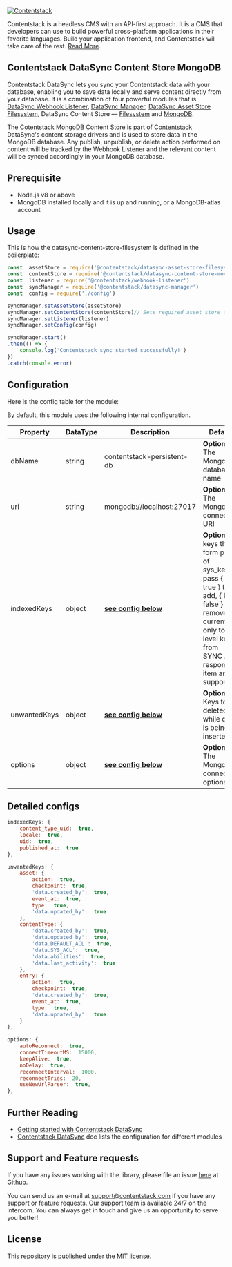 
[![Contentstack](https://www.contentstack.com/docs/static/images/contentstack.png)](https://www.contentstack.com/)

  Contentstack is a headless CMS with an API-first approach. It is a CMS that developers can use to build powerful cross-platform applications in their favorite languages. Build your application frontend, and Contentstack will take care of the rest. [Read More](https://www.contentstack.com/).


## Contentstack DataSync Content Store MongoDB

  Contentstack DataSync lets you sync your Contentstack data with your database, enabling you to save data locally and serve content directly from your database. It is a combination of four powerful modules that is [DataSync Webhook Listener](https://github.com/contentstack/webhook-listener), [DataSync Manager](https://github.com/contentstack/datasync-manager), [DataSync Asset Store Filesystem](https://github.com/contentstack/datasync-asset-store-filesystem), DataSync Content Store — [Filesystem](https://github.com/contentstack/datasync-content-store-filesystem) and [MongoDB](https://github.com/contentstack/datasync-content-store-mongodb).

The Cotentstack MongoDB Content Store is part of [](https://github.com/contentstack/contentstack-content-store-mongodb/blob/master) Contentstack DataSync's content storage drivers and is used to store data in the MongoDB database. Any publish, unpublish, or delete action performed on content will be tracked by the  Webhook Listener and the relevant content will be synced accordingly in your MongoDB database.


##  Prerequisite

-   Node.js v8 or above
-   MongoDB installed locally and it is up and running, or a MongoDB-atlas account


## Usage

This is how the datasync-content-store-filesystem is defined in the boilerplate:
```js
const  assetStore = require('@contentstack/datasync-asset-store-filesystem')
const  contentStore = require('@contentstack/datasync-content-store-mongodb')// <<--
const  listener = require('@contentstack/webhook-listener')
const  syncManager = require('@contentstack/datasync-manager')
const  config = require('./config')

syncManager.setAssetStore(assetStore)
syncManager.setContentStore(contentStore)// Sets required asset store to sync manager.
syncManager.setListener(listener)
syncManager.setConfig(config)

syncManager.start()
.then(() => {
	console.log('Contentstack sync started successfully!')
})
.catch(console.error)
```


## Configuration
Here is the config table for the module:

By default, this module uses the following internal configuration.  
  

|Property|DataType|Description|Default|
|--|--|--|--|
|dbName|string|contentstack-persistent-db|**Optional.** The MongoDB database name|
|uri|string|mongodb://localhost:27017 |**Optional.** The MongoDB connection URI|
| indexedKeys | object |**[see config below](https://github.com/contentstack/datasync-content-store-mongodb#detailed-configs)** |**Optional.** keys that form part of sys_keys, pass { key: true } to add, { key: false } to remove currently, only top-level keys from SYNC API response item are supported|
|unwantedKeys|object|**[see config below](https://github.com/contentstack/datasync-content-store-mongodb#detailed-configs)** |**Optional.** Keys to be deleted, while data is being inserted|
|options|object|**[see config below](https://github.com/contentstack/datasync-content-store-mongodb#detailed-configs)** |**Optional.** The MongoDB connection options|


## Detailed configs
```js
indexedKeys: {
	content_type_uid:  true,
	locale:  true,
	uid:  true,
	published_at:  true
},

unwantedKeys: {
	asset: {
		action:  true,
		checkpoint:  true,
		'data.created_by':  true,
		event_at:  true,
		type:  true,
		'data.updated_by':  true
	},
	contentType: {
		'data.created_by':  true,
		'data.updated_by':  true,
		'data.DEFAULT_ACL':  true,
		'data.SYS_ACL':  true,
		'data.abilities':  true,
		'data.last_activity':  true
	},
	entry: {
		action:  true,
		checkpoint:  true,
		'data.created_by':  true,
		event_at:  true,
		type:  true,
		'data.updated_by':  true
	}
},

options: {
	autoReconnect:  true,
	connectTimeoutMS:  15000,
	keepAlive:  true,
	noDelay:  true,
	reconnectInterval:  1000,
	reconnectTries:  20,
	useNewUrlParser:  true,
},
```


## Further Reading

-   [Getting started with Contentstack DataSync](https://www.contentstack.com/docs/guide/synchronization/contentstack-datasync)    
-   [Contentstack DataSync](https://www.contentstack.com/docs/guide/synchronization/contentstack-datasync/configuration-files-for-contentstack-datasync) doc lists the configuration for different modules


## Support and Feature requests

If you have any issues working with the library, please file an issue [here](https://github.com/contentstack/datasync-content-store-mongodb/issues) at Github.

You can send us an e-mail at [support@contentstack.com](mailto:support@contentstack.com) if you have any support or feature requests. Our support team is available 24/7 on the intercom. You can always get in touch and give us an opportunity to serve you better!


## License

This repository is published under the [MIT license](LICENSE).